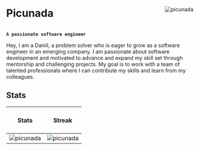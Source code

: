 
<div style="display: flex; align-items: center; justify-content: space-between;">
 <h1>Picunada</h1>
 <img src="https://komarev.com/ghpvc/?username=picunada&label=Profile%20views&color=0e75b6&style=flat" alt="picunada" />
</div>


**```A passionate software engineer```**

Hey, I am a Daniil, a problem solver who is eager to grow as a software engineer in an emerging company. I am passionate about software development and motivated to advance and expand my skill set through mentorship and challenging projects. My goal is to work with a team of talented professionals where I can contribute my skills and learn from my colleagues.


## Stats

| <h4>Stats</h4>           |  <h4>Streak</h4> |
|:-------------------------:|:-------------------------: |
| <img align="center" src="https://github-readme-stats.vercel.app/api?username=picunada&show_icons=true&locale=en&include_all_commits=true&count_private=true&theme=transparent&border_radius=16" alt="picunada" />  |  <img align="center" src="http://github-readme-streak-stats.herokuapp.com?user=picunada&theme=transparent&border_radius=16&background=EBEBEB00" alt="picunada" /> |

